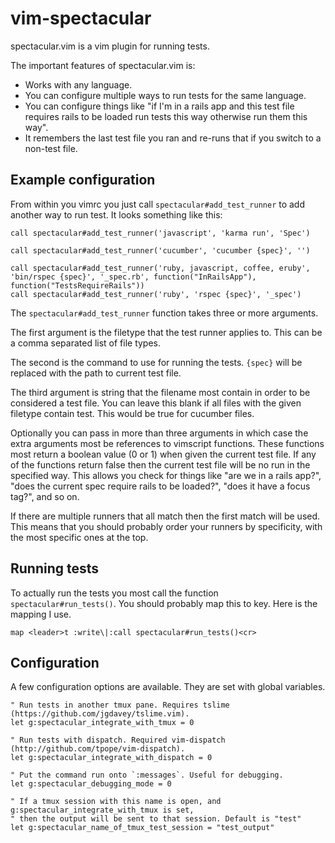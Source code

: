 # vim-spectacular

spectacular.vim is a vim plugin for running tests.

The important features of spectacular.vim is:

- Works with any language.
- You can configure multiple ways to run tests for the same language.
- You can configure things like "if I'm in a rails app and this test file requires rails to be loaded run tests this way otherwise run them this way".
- It remembers the last test file you ran and re-runs that if you switch to a non-test file.

## Example configuration

From within you vimrc you just call `spectacular#add_test_runner` to add another way to run test. It looks something like this:

```vim
call spectacular#add_test_runner('javascript', 'karma run', 'Spec')

call spectacular#add_test_runner('cucumber', 'cucumber {spec}', '')

call spectacular#add_test_runner('ruby, javascript, coffee, eruby', 'bin/rspec {spec}', '_spec.rb', function("InRailsApp"), function("TestsRequireRails"))
call spectacular#add_test_runner('ruby', 'rspec {spec}', '_spec')
```

The `spectacular#add_test_runner` function takes three or more arguments.

The first argument is the filetype that the test runner applies to. This can be a comma separated list of file types.

The second is the command to use for running the tests. `{spec}` will be replaced with the path to current test file.

The third argument is string that the filename most contain in order to be considered a test file. You can leave this blank if all files with the given filetype contain test. This would be true for cucumber files.

Optionally you can pass in more than three arguments in which case the extra arguments most be references to vimscript functions. These functions most return a boolean value (0 or 1) when given the current test file. If any of the functions return false then the current test file will be no run in the specified way. This allows you check for things like "are we in a rails app?", "does the current spec require rails to be loaded?", "does it have a focus tag?", and so on.

If there are multiple runners that all match then the first match will be used. This means that you should probably order your runners by specificity, with the most specific ones at the top.

## Running tests
To actually run the tests you most call the function `spectacular#run_tests()`. You should probably map this to key. Here is the mapping I use.

```vim
map <leader>t :write\|:call spectacular#run_tests()<cr>
```

## Configuration

A few configuration options are available. They are set with global variables.

```vim
" Run tests in another tmux pane. Requires tslime (https://github.com/jgdavey/tslime.vim).
let g:spectacular_integrate_with_tmux = 0

" Run tests with dispatch. Required vim-dispatch (http://github.com/tpope/vim-dispatch).
let g:spectacular_integrate_with_dispatch = 0

" Put the command run onto `:messages`. Useful for debugging.
let g:spectacular_debugging_mode = 0

" If a tmux session with this name is open, and g:spectacular_integrate_with_tmux is set,
" then the output will be sent to that session. Default is "test"
let g:spectacular_name_of_tmux_test_session = "test_output"
```

